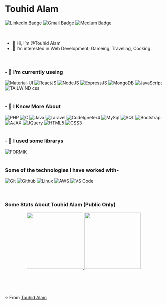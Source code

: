 # Touhid Alam
[![Linkedin Badge](https://img.shields.io/badge/-TouhidAlam-blue?style=flat-square&logo=Linkedin&logoColor=white&link=https://www.linkedin.com/in/touhid-alam-09/)](https://www.linkedin.com/in/touhid-alam-09/)
[![Gmail Badge](https://img.shields.io/badge/-touhidalam649@gmail.com-c14438?style=flat-square&logo=Gmail&logoColor=white&link=mailto:touhidalam649@gmail.com)](mailto:touhidalam649@gmail.com)
[![Medium Badge](https://img.shields.io/badge/-@TouhidAlamProtfolio-03a57a?style=flat-square&labelColor=000000&logo=Medium&link=https://touhid-09.web.app/)](https://touhid-09.web.app/)
</br></br></br>

- 👋 Hi, I’m @Touhid Alam
- 👀 I’m interested in Web Development, Gameing, Traveling, Cocking.
</br></br></br>



### - 🌱 I’m currently useing </br>
![Material-UI](https://img.shields.io/badge/-MUI-000000?style=for-the-badge&logo=mui)
![ReactJS](https://img.shields.io/badge/-ReactJS-000000?style=for-the-badge&logo=React)
![NodeJS](https://img.shields.io/badge/-NodeJS-000000?style=for-the-badge&logo=node.js)
![ExpressJS](https://img.shields.io/badge/-ExpressJS-000000?style=for-the-badge&logo=Express)
![MongoDB](https://img.shields.io/badge/-MongoDB-000000?style=for-the-badge&logo=MongoDB)
![JavaScript](https://img.shields.io/badge/-JavaScript-000000?style=for-the-badge&logo=javascript)
![TAILWIND css](https://img.shields.io/badge/-tailwind_CSS-000000?style=for-the-badge&logo=tailwindcss)
</br></br>

### - 🌱 I Know More About </br>
![PHP](https://img.shields.io/badge/-PHP-000000?style=for-the-badge&logo=php)
![C](https://img.shields.io/badge/-C-000000?style=for-the-badge&logo=C)
![Java](https://img.shields.io/badge/-Java-000000?style=for-the-badge&logo=Java&logoColor=007396)
![Laravel](https://img.shields.io/badge/-Laravel-000000?style=for-the-badge&logo=laravel)
![CodeIgneter4](https://img.shields.io/badge/-CodeIgneter-000000?style=for-the-badge&logo=codeIgneter)
![MySql](https://img.shields.io/badge/-MySql-000000?style=for-the-badge&logo=mysql)
![SQL](https://img.shields.io/badge/-SQL-000000?style=for-the-badge&logo=MySQL)
![Bootstrap](https://img.shields.io/badge/-Bootstrap-000000?style=for-the-badge&logo=bootstrap)
![AJAX](https://img.shields.io/badge/-AJAX-000000?style=for-the-badge&logo=AJAX)
![JQuery](https://img.shields.io/badge/-JQuery-000000?style=for-the-badge&logo=jquery)
![HTML5](https://img.shields.io/badge/-HTML5-000000?style=for-the-badge&logo=HTML5)
![CSS3](https://img.shields.io/badge/-CSS3-000000?style=for-the-badge&logo=CSS3)
</br></br>

### - 🌱 I used some librarys </br>
![FORMIK](https://img.shields.io/badge/-FORMIK-000000?style=for-the-badge&logo=FORMIK)
</br></br>


### Some of the technologies I have worked with-</br>
![Git](http://img.shields.io/badge/-Git-000000?style=for-the-badge&logo=Git)
![Github](http://img.shields.io/badge/-Github-000000?style=for-the-badge&logo=Github&logoColor=green)
![Linux](http://img.shields.io/badge/-Linux-000000?style=for-the-badge&logo=linux)
![AWS](http://img.shields.io/badge/-AWS-000000?style=for-the-badge&logo=Amazon-aws&logoColor=cyan)
![VS Code](http://img.shields.io/badge/-VS%20Code-000000?style=for-the-badge&logo=Visual-studio-code&logoColor=blue)
</br></br></br>


### Some Stats About Touhid Alam (Public Only)
<p align="center" >
  <a href="https://github.com/touhidalam09">
    <img height="180em" src="https://github-readme-stats.vercel.app/api?username=touhidalam09&theme=buefy&show_icons=true&theme=merko" />
    <img height="180em" src="https://github-readme-stats.vercel.app/api/top-langs/?username=touhidalam09&theme=buefy&layout=compact" />
  </a>
</p>
</br></br></br>


⭐️ From [Touhid Alam](https://github.com/touhidalam09)
